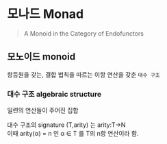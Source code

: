 # 모나드 Monad

> A Monoid in the Category of Endofunctors

## 모노이드 monoid
항등원을 갖는, 결합 법칙을 따르는 이항 연산을 갖춘 `대수 구조`

### 대수 구조 algebraic structure
일련의 연산들이 주어진 집합

대수 구조의 signature (T,arity) 는 arity:T->N  
이때 arity(α) = n 인 α ∈ T 를 T의 n항 연산이라 함.